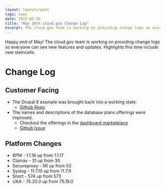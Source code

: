 ```yaml
---
layout: layouts/post
tags: news
date: 2022-05-26
title: "May 26th cloud.gov Change Log"
excerpt: The cloud.gov team is working on providing change logs so everyone can see new features and updates.
---
```


Happy end of May! The cloud.gov team is working on providing change logs so everyone can see new features and updates. Highlights this time include new stemcells.

# Change Log

## Customer Facing

- The Drupal 8 example was brought back into a working state.
  - [Github Repo](https://github.com/cloud-gov/cf-ex-drupal8)
- The names and descriptions of the database plans offerings were improved.
  - Checkout the offerings in the [dashboard marketplace](https://dashboard.fr.cloud.gov/marketplace/2oBn9LBurIXUNpfmtZCQTCHnxUM/dcfb1d43-f22c-42d3-962c-7ae04eda24e7/plans)
  - [Github Issue](https://github.com/cloud-gov/aws-broker/issues/199)

## Platform Changes

- BPM - 1.1.18 up from 1.1.17
- Clamav - 31 up from 30
- Secureproxy - 56 up from 53
- Syslog - 11.7.10 up from 11.7.9
- Snort - 574 up from 573
- UAA - 75.20.0 up from 75.19.0

